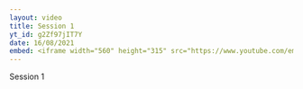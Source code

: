 ```yaml
---
layout: video
title: Session 1
yt_id: g2Zf97jIT7Y
date: 16/08/2021
embed: <iframe width="560" height="315" src="https://www.youtube.com/embed/g2Zf97jIT7Y" title="YouTube video player" frameborder="0" allow="accelerometer; autoplay; clipboard-write; encrypted-media; gyroscope; picture-in-picture" allowfullscreen></iframe>
---
```


Session 1
